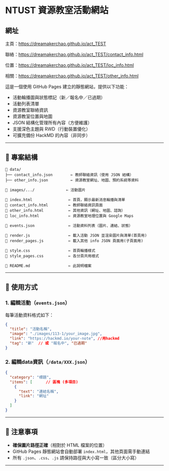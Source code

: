 # NTUST 資源教室活動網站

## 網址
主頁：https://dreamakerchao.github.io/act_TEST

聯絡：https://dreamakerchao.github.io/act_TEST/contact_info.html

位置：https://dreamakerchao.github.io/act_TEST/loc_info.html

相關：https://dreamakerchao.github.io/act_TEST/other_info.html


這是一個使用 GitHub Pages 建立的靜態網站，提供以下功能：

- 活動輪播圖與狀態標記（新／報名中／已過期）
- 活動列表清單
- 資源教室聯絡資訊
- 資源教室位置與地圖
- JSON 結構化管理所有內容（方便維護）
- 支援深色主題與 RWD（行動裝置優化）
- 可擴充備份 HackMD 的內容（非同步）

---

## 📁 專案結構

```plaintext
📁 data/
├── contact_info.json        ← 教師聯絡資訊（使用 JSON 結構）
├── other_info.json          ← 資源教室網址、地圖、預約系統等資料

📁 images/.../              ← 活動圖片

📄 index.html                ← 首頁，顯示最新消息輪播與清單
📄 contact_info.html         ← 教師聯絡資訊頁面
📄 other_info.html           ← 其他資訊（網址、地圖、諮詢）
📄 loc_info.html             ← 資源教室地理位置與 Google Maps

📄 events.json               ← 活動資料列表（圖片、連結、狀態）

📄 render.js                 ← 載入活動 JSON 並渲染圖片與清單(首頁用)
📄 render_pages.js           ← 載入其他 info JSON 頁面用(子頁面用)

📄 style.css                 ← 首頁輪播樣式
📄 style_pages.css           ← 各分頁共用樣式

📄 README.md                 ← 此說明檔案
```

---

## 🔧 使用方式

### 1. 編輯活動（`events.json`）

每筆活動資料格式如下：

```json
{
  "title": "活動名稱",
  "image": "./images/113-1/your_image.jpg",
  "link": "https://hackmd.io/your-note", //用hackmd
  "tag": "新"  // 或 "報名中", "已過期"
}
```

### 2. 編輯data資訊（`/data/XXX.json`）

```json
{
  "category": "標題",
  "items": [      // 區塊 (多項目)
    {
      "text": "連結名稱", 
      "link": "網址"
    }
  ]
}
```

---

## 📌 注意事項

- **確保圖片路徑正確**（相對於 HTML 檔案的位置）
- GitHub Pages 靜態網站會自動部署 `index.html`，其他頁面需手動連結
- 所有 `.json`、`.css`、`.js` 請保持路徑與大小寫一致（區分大小寫）

---